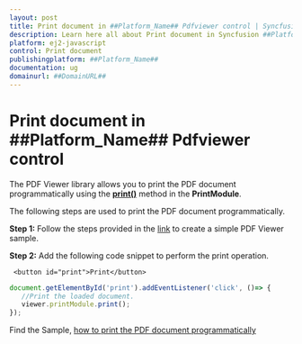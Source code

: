 ```yaml
---
layout: post
title: Print document in ##Platform_Name## Pdfviewer control | Syncfusion
description: Learn here all about Print document in Syncfusion ##Platform_Name## Pdfviewer control of Syncfusion Essential JS 2 and more.
platform: ej2-javascript
control: Print document 
publishingplatform: ##Platform_Name##
documentation: ug
domainurl: ##DomainURL##
---
```


# Print document in ##Platform_Name## Pdfviewer control

The PDF Viewer library allows you to print the PDF document programmatically using the [**print()**](https://helpej2.syncfusion.com/documentation/api/pdfviewer/#print) method in the **PrintModule**.

The following steps are used to print the PDF document programmatically.

**Step 1:** Follow the steps provided in the [link](https://ej2.syncfusion.com/documentation/pdfviewer/getting-started/) to create a simple PDF Viewer sample.

**Step 2:** Add the following code snippet to perform the print operation.

```
 <button id="print">Print</button>
```

```ts
document.getElementById('print').addEventListener('click', ()=> {
   //Print the loaded document.
   viewer.printModule.print();
});
```

Find the Sample, [how to print the PDF document programmatically](https://stackblitz.com/edit/j9tu5j-cc3akh?devtoolsheight=33&file=index.ts)